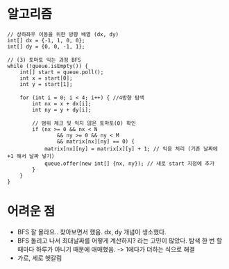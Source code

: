# 알고리즘

    // 상하좌우 이동을 위한 방향 배열 (dx, dy)
    int[] dx = {-1, 1, 0, 0};
    int[] dy = {0, 0, -1, 1};

    // (3) 토마토 익는 과정 BFS
    while (!queue.isEmpty()) {
        int[] start = queue.poll();
        int x = start[0];
        int y = start[1];

        for (int i = 0; i < 4; i++) { //4방향 탐색
            int nx = x + dx[i];
            int ny = y + dy[i];

            // 범위 체크 및 익지 않은 토마토(0) 확인
            if (nx >= 0 && nx < N
                    && ny >= 0 && ny < M
                    && matrix[nx][ny] == 0) {
                matrix[nx][ny] = matrix[x][y] + 1; // 익음 처리 (기존 날짜에 +1 해서 날짜 넣기)
                queue.offer(new int[] {nx, ny}); // 새로 start 지점에 추가
            }
        }
    }

# 어려운 점

- BFS 잘 몰라요.. 찾아보면서 했음. dx, dy 개념이 생소했다.
- BFS 돌리고 나서 최대날짜를 어떻게 계산하지? 라는 고민이 많았다. 탐색 한 번 할 때마다 하루가 아니기 때문에 애매했음. -> 1에다가 더하는 식으로 해결
- 가로, 세로 헷갈림